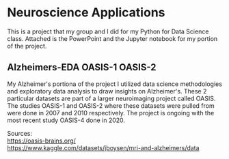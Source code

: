 # Neuroscience Applications
This is a project that my group and I did for my Python for Data Science class. Attached is the PowerPoint and the Jupyter notebook for my portion of the project.

## Alzheimers-EDA OASIS-1 OASIS-2
My Alzheimer's portiona of the project I utilized data science methodologies and exploratory data analysis to draw insights on Alzheimer's. These 2 particular datasets are part of a larger neuroimaging project called OASIS. The studies OASIS-1 and OASIS-2 where these datasets were pulled from were done in 2007 and 2010 respectively. The project is ongoing with the most recent study OASIS-4 done in 2020.

Sources:                                                                                                                          
https://oasis-brains.org/                                                                                                         
https://www.kaggle.com/datasets/jboysen/mri-and-alzheimers/data
